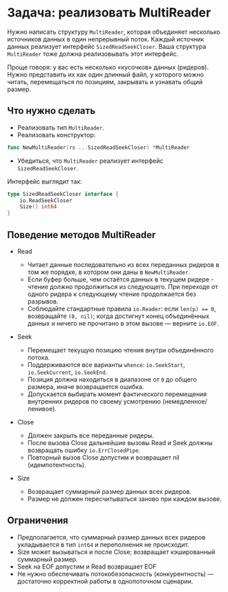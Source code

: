 # Задача: реализовать MultiReader

Нужно написать структуру `MultiReader`, которая объединяет несколько источников данных в один непрерывный поток. 
Каждый источник данных реализует интерфейс `SizedReadSeekCloser`. Ваша структура `MultiReader` тоже должна реализовывать этот интерфейс.

Проще говоря: у вас есть несколько «кусочков» данных (ридеров). 
Нужно представить их как один длинный файл, у которого можно читать, перемещаться по позициям, закрывать и узнавать общий размер.

## Что нужно сделать

- Реализовать тип `MultiReader`.
- Реализовать конструктор:

```go
func NewMultiReader(rs ...SizedReadSeekCloser) *MultiReader
```

- Убедиться, что `MultiReader` реализует интерфейс `SizedReadSeekCloser`.

Интерфейс выглядит так:

```go
type SizedReadSeekCloser interface {
    io.ReadSeekCloser
    Size() int64
}
```

## Поведение методов MultiReader

- Read
  - Читает данные последовательно из всех переданных ридеров в том же порядке, в котором они даны в `NewMultiReader`.
  - Если буфер больше, чем остаётся данных в текущем ридере - чтение должно продолжиться из следующего. При переходе от одного ридера к следующему чтение продолжается без разрывов.
  - Соблюдайте стандартные правила `io.Reader`: если `len(p) == 0`, возвращайте `(0, nil)`; когда достигнут конец объединённых данных и ничего не прочитано в этом вызове — верните `io.EOF`.

- Seek
  - Перемещает текущую позицию чтения внутри объединённого потока.
  - Поддерживаются все варианты `whence`: `io.SeekStart`, `io.SeekCurrent`, `io.SeekEnd`.
  - Позиция должна находиться в диапазоне от `0` до общего размера, иначе возвращается ошибка.
  - Допускается выбирать момент фактического перемещения внутренних ридеров по своему усмотрению (немедленное/ленивое).

- Close
  - Должен закрыть все переданные ридеры.
  - После вызова Close дальнейшие вызовы Read и Seek должны возвращать ошибку `io.ErrClosedPipe`.
  - Повторный вызов Close допустим и возвращает nil (идемпотентность).

- Size
  - Возвращает суммарный размер данных всех ридеров.
  - Размер не должен пересчитываться заново при каждом вызове.

## Ограничения

- Предполагается, что суммарный размер данных всех ридеров укладывается в тип `int64` и переполнения не происходит.
- Size может вызываться и после Close; возвращает кэшированный суммарный размер.
- Seek на EOF допустим и Read возвращает EOF
- Не нужно обеспечивать потокобезопасность (конкурентность) — достаточно корректной работы в однопоточном сценарии.
